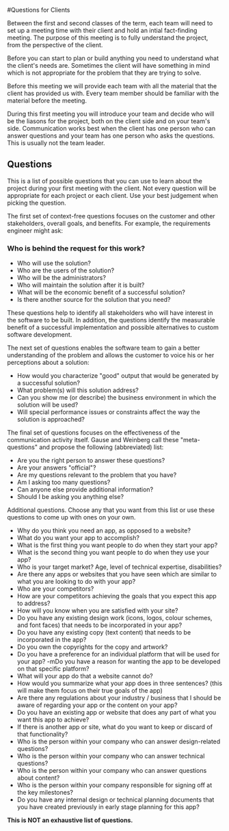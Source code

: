 #Questions for Clients

Between the first and second classes of the term, each team will need to set up a meeting time with their client and hold an intial fact-finding meeting. The purpose of this meeting is to fully understand the project, from the perspective of the client.

Before you can start to plan or build anything you need to understand what the client's needs are. Sometimes the client will have something in mind which is not appropriate for the problem that they are trying to solve.

Before this meeting we will provide each team with all the material that the client has provided us with. Every team member should be familiar with the material before the meeting.

During this first meeting you will introduce your team and decide who will be the liasons for the project, both on the client side and on your team's side. Communication works best when the client has one person who can answer questions and your team has one person who asks the questions. This is usually not the team leader.

## Questions

This is a list of possible questions that you can use to learn about the project during your first meeting with the client. Not every question will be appropriate for each project or each client. Use your best judgement when picking the question.

The first set of context-free questions focuses on the customer and other stakeholders, overall goals, and benefits. For example, the requirements engineer might ask:

### Who is behind the request for this work?
- Who will use the solution? 
- Who are the users of the solution? 
- Who will be the administrators? 
- Who will maintain the solution after it is built?
- What will be the economic benefit of a successful solution?
- Is there another source for the solution that you need?

These questions help to identify all stakeholders who will have interest in the software to be built. In addition, the questions identify the measurable benefit of a successful implementation and possible alternatives to custom software development.

 

The next set of questions enables the software team to gain a better understanding of the problem and allows the customer to voice his or her perceptions about a solution:

- How would you characterize "good" output that would be generated by a successful solution?
- What problem(s) will this solution address?
- Can you show me (or describe) the business environment in which the solution will be used?
- Will special performance issues or constraints affect the way the solution is approached?
 

The final set of questions focuses on the effectiveness of the communication activity itself. Gause and Weinberg call these "meta-questions" and propose the following (abbreviated) list:

- Are you the right person to answer these questions? 
- Are your answers "official"?
- Are my questions relevant to the problem that you have?
- Am I asking too many questions?
- Can anyone else provide additional information?
- Should I be asking you anything else?
 

Additional questions. Choose any that you want from this list or use these questions to come up with ones on your own.

- Why do you think you need an app, as opposed to a website?
- What do you want your app to accomplish?
- What is the first thing you want people to do when they start your app?
- What is the second thing you want people to do when they use your app?
- Who is your target market? Age, level of technical expertise, disabilities?
- Are there any apps or websites that you have seen which are similar to what you are looking to do with your app?
- Who are your competitors?
- How are your competitors achieving the goals that you expect this app to address?
- How will you know when you are satisfied with your site?
- Do you have any existing design work (icons, logos, colour schemes, and font faces) that needs to be incorporated in your app?
- Do you have any existing copy (text content) that needs to be incorporated in the app?
- Do you own the copyrights for the copy and artwork?
- Do you have a preference for an individual platform that will be used for your app?
-mDo you have a reason for wanting the app to be developed on that specific platform?
- What will your app do that a website cannot do?
- How would you summarize what your app does in three sentences? (this will make them focus on their true goals of the app)
- Are there any regulations about your industry / business that I should be aware of regarding your app or the content on your app?
- Do you have an existing app or website that does any part of what you want this app to achieve?
- If there is another app or site, what do you want to keep or discard of that functionality?
- Who is the person within your company who can answer design-related questions?
- Who is the person within your company who can answer technical questions?
- Who is the person within your company who can answer questions about content?
- Who is the person within your company responsible for signing off at the key milestones?
- Do you have any internal design or technical planning documents that you have created previously in early stage planning for this app?
 

**This is NOT an exhaustive list of questions.**